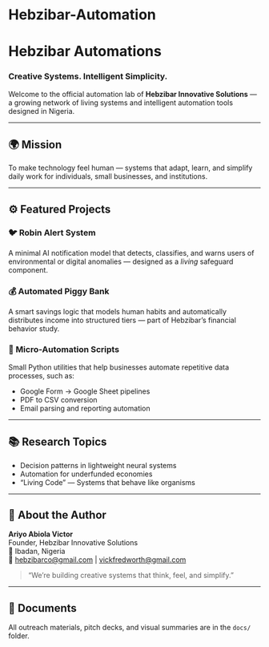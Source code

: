 # Hebzibar-Automation
# Hebzibar Automations  
### Creative Systems. Intelligent Simplicity.

Welcome to the official automation lab of **Hebzibar Innovative Solutions** — a growing network of living systems and intelligent automation tools designed in Nigeria.

---

## 🌍 Mission
To make technology feel human — systems that adapt, learn, and simplify daily work for individuals, small businesses, and institutions.

---

## ⚙️ Featured Projects

### 🐦 Robin Alert System
A minimal AI notification model that detects, classifies, and warns users of environmental or digital anomalies — designed as a *living* safeguard component.

### 💰 Automated Piggy Bank
A smart savings logic that models human habits and automatically distributes income into structured tiers — part of Hebzibar’s financial behavior study.

### 🔄 Micro-Automation Scripts
Small Python utilities that help businesses automate repetitive data processes, such as:
- Google Form → Google Sheet pipelines
- PDF to CSV conversion
- Email parsing and reporting automation

---

## 📚 Research Topics
- Decision patterns in lightweight neural systems  
- Automation for underfunded economies  
- “Living Code” — Systems that behave like organisms  

---

## 🧠 About the Author
**Ariyo Abiola Victor**  
Founder, Hebzibar Innovative Solutions  
📍 Ibadan, Nigeria  
📧 [hebzibarco@gmail.com](mailto:hebzibarco@gmail.com) | [vickfredworth@gmail.com](mailto:vickfredworth@gmail.com)

> “We’re building creative systems that think, feel, and simplify.”

---

## 📄 Documents
All outreach materials, pitch decks, and visual summaries are in the `docs/` folder.  
